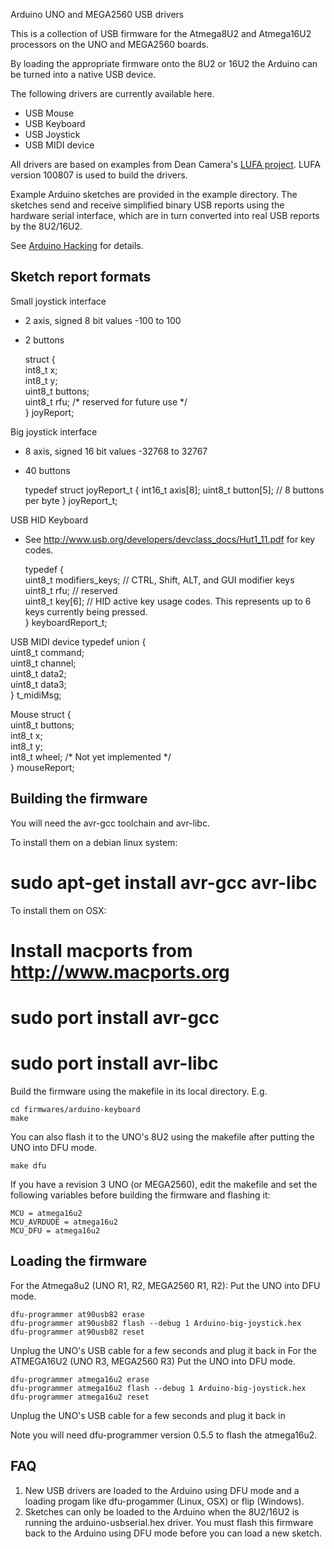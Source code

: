 Arduino UNO and MEGA2560 USB drivers

This is a collection of USB firmware for the Atmega8U2 and Atmega16U2 processors
on the UNO and MEGA2560 boards.

By loading the appropriate firmware onto the 8U2 or 16U2 the Arduino can be turned
into a native USB device.

The following drivers are currently available here.

* USB Mouse
* USB Keyboard
* USB Joystick
* USB MIDI device

All drivers are based on examples from Dean Camera's <a href="http://www.fourwalledcubicle.com/LUFA.php"> LUFA project</a>.
LUFA version 100807 is used to build the drivers.

Example Arduino sketches are provided in the example directory.  The sketches send and receive simplified binary
USB reports using the hardware serial interface, which are in turn converted into real USB reports by the 8U2/16U2.

See <a href="http://hunt.net.nz/users/darran">Arduino Hacking</a> for details.

Sketch report formats
---------------------

Small joystick interface
* 2 axis, signed 8 bit values -100 to 100
* 2 buttons

	struct {  
	    int8_t x;  
	    int8_t y;  
	    uint8_t buttons;  
	    uint8_t rfu; 	/* reserved for future use */  
	} joyReport;  

Big joystick interface
* 8 axis, signed 16 bit values -32768 to 32767
* 40 buttons

	typedef struct joyReport_t {
	    int16_t axis[8];
	    uint8_t button[5]; // 8 buttons per byte
	} joyReport_t;

USB HID Keyboard 
* See <a href="http://www.usb.org/developers/devclass_docs/Hut1_11.pdf">http://www.usb.org/developers/devclass_docs/Hut1_11.pdf</a> for key codes.

	typedef {  
	    uint8_t modifiers_keys;	// CTRL, Shift, ALT, and GUI modifier keys  
	    uint8_t rfu;		// reserved  
	    uint8_t key[6];		// HID active key usage codes. This represents up to 6 keys currently being pressed.  
	} keyboardReport_t;  

USB MIDI device
	typedef union {  
	    uint8_t command;  
	    uint8_t channel;  
	    uint8_t data2;  
	    uint8_t data3;  
	} t_midiMsg;  

Mouse
	struct {  
	    uint8_t buttons;  
	    int8_t x;  
	    int8_t y;  
	    int8_t wheel;	/* Not yet implemented */  
	} mouseReport;  

Building the firmware
--------------------

You will need the avr-gcc toolchain and avr-libc.

To install them on a debian linux system:
# sudo apt-get install avr-gcc avr-libc

To install them on OSX:
# Install macports from <a href="http://www.macports.org">http://www.macports.org</a>
# sudo port install avr-gcc
# sudo port install avr-libc

Build the firmware using the makefile in its local directory.  E.g.

    cd firmwares/arduino-keyboard  
    make  


You can also flash it to the UNO's 8U2 using the makefile after putting the UNO into DFU mode.

    make dfu  


If you have a revision 3 UNO (or MEGA2560), edit the makefile and set the following variables before building the firmware and flashing it:

    MCU = atmega16u2  
    MCU_AVRDUDE = atmega16u2  
    MCU_DFU = atmega16u2  


Loading the firmware
--------------------

For the Atmega8u2 (UNO R1, R2, MEGA2560 R1, R2):
Put the UNO into DFU mode.

    dfu-programmer at90usb82 erase  
    dfu-programmer at90usb82 flash --debug 1 Arduino-big-joystick.hex  
    dfu-programmer at90usb82 reset  

Unplug the UNO's USB cable for a few seconds and plug it back in
For the ATMEGA16U2 (UNO R3, MEGA2560 R3)
Put the UNO into DFU mode.

    dfu-programmer atmega16u2 erase  
    dfu-programmer atmega16u2 flash --debug 1 Arduino-big-joystick.hex  
    dfu-programmer atmega16u2 reset  

Unplug the UNO's USB cable for a few seconds and plug it back in

Note you will need dfu-programmer version 0.5.5 to flash the atmega16u2.

FAQ
---

1. New USB drivers are loaded to the Arduino using DFU mode and a loading progam
   like dfu-progammer (Linux, OSX) or flip (Windows).
2. Sketches can only be loaded to the Arduino when the 8U2/16U2 is running the
   arduino-usbserial.hex driver. You must flash this firmware back to the Arduino 
   using DFU mode before you can load a new sketch.
